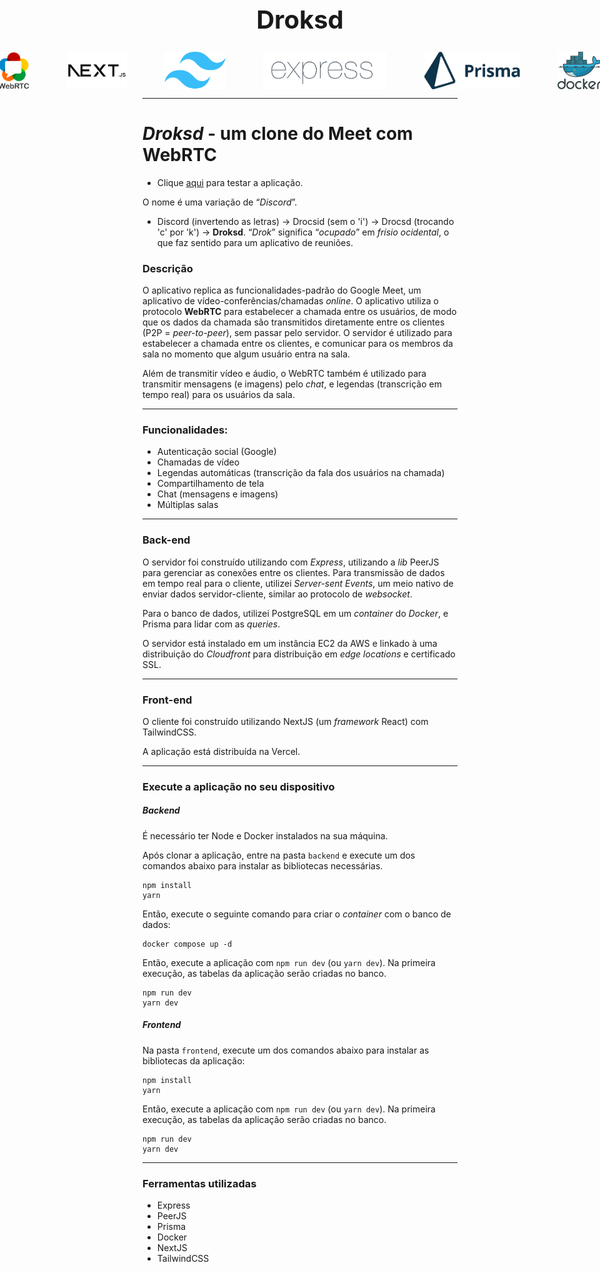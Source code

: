 <div style="display:flex; align-items:center; justify-content:center; text-align:center; width: 100%;">
  <h1 style="font-size: 40px;">Droksd</h1>
</div>
<div style="display:flex; align-items:center; justify-content:center; text-align:center; gap: 60px; width: 100%; margin: 0 auto;">
  <img src="/images/webrtc.png" style="height: 60px;" />
  <img src="/images/next.png" style="height: 60px;" />
  <img src="/images/tailwind.png" style="height: 60px;" />
  <img src="/images/express.png" style="height: 60px;" />
  <img src="/images/prisma.png" style="height: 60px;" />
  <img src="/images/docker.svg" style="height: 60px;" />
</div>

---
# *Droksd* - um clone do Meet com WebRTC

- Clique [aqui](https://droksd.vercel.app) para testar a aplicação.

O nome é uma variação de “*Discord*”.
- Discord (invertendo as letras) → Drocsid (sem o 'i') → Drocsd (trocando 'c' por 'k') → **Droksd**. “*Drok*” significa “*ocupado*” em *frísio ocidental*, o que faz sentido para um aplicativo de reuniões.


### Descrição

O aplicativo replica as funcionalidades-padrão do Google Meet, um aplicativo de vídeo-conferências/chamadas *online*. O aplicativo utiliza o protocolo **WebRTC** para estabelecer a chamada entre os usuários, de modo que os dados da chamada são transmitidos diretamente entre os clientes (P2P = *peer-to-peer*), sem passar pelo servidor. O servidor é utilizado para estabelecer a chamada entre os clientes, e comunicar para os membros da sala no momento que algum usuário entra na sala.

Além de transmitir vídeo e áudio, o WebRTC também é utilizado para transmitir mensagens (e imagens) pelo *chat*, e legendas (transcrição em tempo real) para os usuários da sala.

---
### Funcionalidades:

- Autenticação social (Google)
- Chamadas de vídeo
- Legendas automáticas (transcrição da fala dos usuários na chamada)
- Compartilhamento de tela
- Chat (mensagens e imagens)
- Múltiplas salas

---
### Back-end

O servidor foi construído utilizando com *Express*, utilizando a *lib* PeerJS para gerenciar as conexões entre os clientes. Para transmissão de dados em tempo real para o cliente, utilizei *Server-sent Events*, um meio nativo de enviar dados servidor-cliente, similar ao protocolo de *websocket*.

Para o banco de dados, utilizei PostgreSQL em um *container* do *Docker*, e Prisma para lidar com as *queries*.

O servidor está instalado em um instância EC2 da AWS e linkado à uma distribuição do *Cloudfront* para distribuição em *edge locations* e certificado SSL.

---

### Front-end

O cliente foi construído utilizando NextJS (um *framework* React) com TailwindCSS.

A aplicação está distribuída na Vercel.

---
### Execute a aplicação no seu dispositivo

##### Backend

É necessário ter Node e Docker instalados na sua máquina.

Após clonar a aplicação, entre na pasta `backend` e execute um dos comandos abaixo para instalar as bibliotecas necessárias.

```
npm install
yarn
```

Então, execute o seguinte comando para criar o *container* com o banco de dados:

```
docker compose up -d
```

Então, execute a aplicação com `npm run dev` (ou `yarn dev`). Na primeira execução, as tabelas da aplicação serão criadas no banco.

```
npm run dev
yarn dev
```

##### Frontend

Na pasta `frontend`, execute um dos comandos abaixo para instalar as bibliotecas da aplicação:

```
npm install
yarn
```

Então, execute a aplicação com `npm run dev` (ou `yarn dev`). Na primeira execução, as tabelas da aplicação serão criadas no banco.

```
npm run dev
yarn dev
```


---
### Ferramentas utilizadas

- Express
- PeerJS
- Prisma
- Docker
- NextJS
- TailwindCSS
